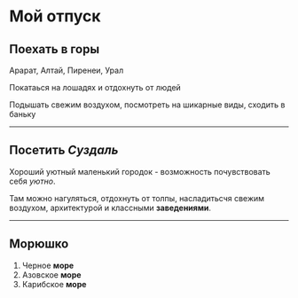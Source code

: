 # Мой отпуск

## Поехать в горы
Арарат, Алтай, Пиренеи, Урал

Покатаься на лошадях и отдохнуть от людей

Подышать свежим воздухом, посмотреть на шикарные виды, сходить в баньку

---
## Посетить **_Суздаль_**
Хороший уютный маленький городок - возможность почувствовать себя *уютно*.

Там можно нагуляться, отдохнуть от толпы, насладитьсчя свежим воздухом, архитектурой и классными __заведениями__.

---
## Морюшко
1. Черное **море**
2. Азовское **море**
3. Карибское **море**
